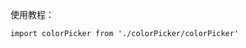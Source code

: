 使用教程：
```
import colorPicker from './colorPicker/colorPicker'
```
<colorPicker v-model="xxx"></colorPicker>
```
